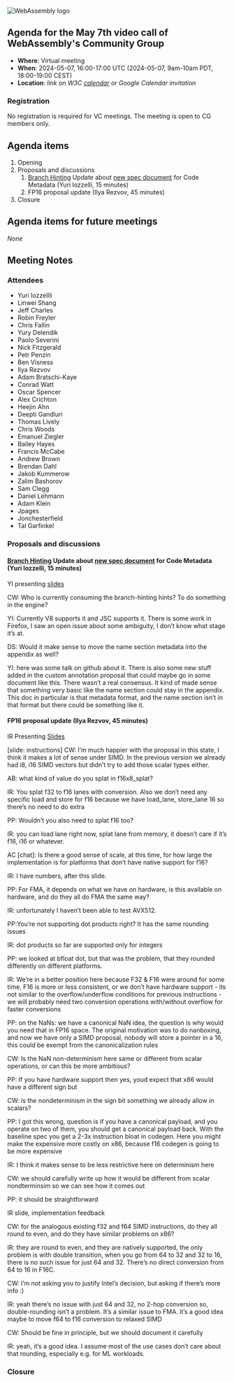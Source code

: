 ![WebAssembly logo](/images/WebAssembly.png)

## Agenda for the May 7th video call of WebAssembly's Community Group

- **Where**: Virtual meeting
- **When**: 2024-05-07, 16:00-17:00 UTC (2024-05-07, 9am-10am PDT, 18:00-19:00 CEST)
- **Location**: *link on W3C [calendar](https://www.w3.org/groups/cg/webassembly/calendar/) or Google Calendar invitation*

### Registration

No registration is required for VC meetings. The meeting is open to CG members only.

## Agenda items

1. Opening
1. Proposals and discussions
   1. [Branch Hinting](https://github.com/WebAssembly/branch-hinting) Update about [new spec document](https://webassembly.github.io/branch-hinting/metadata/code/) for Code Metadata (Yuri Iozzelli, 15 minutes)
   2. FP16 proposal update (Ilya Rezvov, 45 minutes)
1. Closure

## Agenda items for future meetings

*None*

## Meeting Notes

### Attendees

 - Yuri Iozzellli
 - Linwei Shang
 - Jeff Charles
 - Robin Freyler
 - Chris Fallin
 - Yury Delendik
 - Paolo Severini
 - Nick Fitzgerald
 - Petr Penzin
 - Ben Visness
 - Ilya Rezvov
 - Adam Bratschi-Kaye
 - Conrad Watt
 - Oscar Spencer
 - Alex Crichton
 - Heejin Ahn
 - Deepti Gandluri
 - Thomas Lively
 - Chris Woods
 - Emanuel Ziegler
 - Bailey Hayes
 - Francis McCabe
 - Andrew Brown
 - Brendan Dahl
 - Jakob Kummerow
 - Zalim Bashorov
 - Sam Clegg
 - Daniel Lehmann
 - Adam Klein
 - Jpages
 - Jonchesterfield
 - Tal Garfinkel

### Proposals and discussions

#### [Branch Hinting](https://github.com/WebAssembly/branch-hinting) Update about [new spec document](https://webassembly.github.io/branch-hinting/metadata/code/) for Code Metadata (Yuri Iozzelli, 15 minutes)

YI presenting [slides](https://drive.google.com/file/d/1jUMEV0bOI7VvtKE_MJX_Qysvk6fWz9Mu/view?usp=sharing)

CW: Who is currently consuming the branch-hinting hints? To do something in the engine?

YI: Currently V8 supports it and JSC supports it. There is some work in Firefox, I saw an open issue about some ambiguity, I don’t know what stage it’s at.

DS: Would it make sense to move the name section metadata into the appendix as well?

YI: here was some talk on github about it. There is also some new stuff added in the custom annotation proposal that could maybe go in some document like this. There wasn’t a real consensus. It kind of made sense that something very basic like the name section could stay in the appendix. This doc in particular is that metadata format, and the name section isn’t in that format but there could be something like it.

#### FP16 proposal update (Ilya Rezvov, 45 minutes)

IR Presenting [Slides](https://docs.google.com/presentation/d/1LjMmYvT_q6CD7RnV7qS3AgyM5PZ4J1PZqT__1AUDwNI/edit)

[slide: instructions]
CW: I’m much happier with the proposal in this state, I think it makes a lot of sense under SIMD. In the previous version we already had i8, i16 SIMD vectors but didn’t try to add those scalar types either.

AB: what kind of value do you splat in f16x8_splat?

IR: You splat f32 to f16 lanes with conversion. Also we don’t need any specific load and store for f16 because we have load_lane, store_lane 16 so there’s no need to do extra

PP: Wouldn’t you also need to splat f16 too?

IR: you can load lane right now, splat lane from memory, it doesn’t care if it’s f16, i16 or whatever.


AC [chat]: Is there a good sense of scale, at this time, for how large the implementation is for platforms that don’t have native support for f16?

IR: I have numbers, after this slide.

PP: For FMA, it depends on what we have on hardware, is this available on hardware, and do they all do FMA the same way?

IR: unfortunately I haven’t been able to test AVX512.

PP:You’re not supporting dot products right? It has the same rounding issues

IR: dot products so far are supported only for integers

PP: we looked at bfloat dot, but that was the problem, that they rounded differently on different platforms.

IR: We’re in a better position here because F32 & F16 were around for some time, F16 is more or less consistent, or we don’t have hardware support - its not similar to the overflow/underflow conditions for previous instructions - we will probably need two conversion operations with/without overflow for faster conversions

PP: on the NaNs: we have a canonical NaN idea, the question is why would you need that in FP16 space. The original motivation was to do nanboxing, and now we have only a SIMD proposal, nobody will store a pointer in a 16, this could be exempt from the canonicalization rules

CW: Is the NaN non-determinism here same or different from scalar operations, or can this be more ambitious?

PP: If you have hardware support then yes, youd expect that x86 would have a different sign but

CW: is the nondeterminism in the sign bit something we already allow in scalars?

PP: I got this wrong, question is if you have a canonical payload, and you operate on two of them, you should get a canonical payload back. With the baseline spec you get a 2-3x instruction bloat in codegen. Here you might make the expensive more costly on x86, because f16 codegen is going to be more expensive

IR: I think it makes sense to be less restrictive here on determinism here

CW: we should carefully write up how it would be different from scalar nondterminsim so we can see how it comes out

PP: it should be straightforward

IR slide, implementation feedback

CW: for the analogous existing f32 and f64 SIMD instructions, do they all round to even, and do they have similar problems on x86?

IR: they are round to even, and they are natively supported, the only problem is with double transition, when you go from 64 to 32 and 32 to 16, there is no such issue for just 64 and 32. There’s no direct conversion from 64 to 16 in F16C.

CW: I’m not asking you to justify Intel’s decision, but asking if there’s more info :)

IR: yeah there’s no issue with just 64 and 32, no 2-hop conversion so, double-rounding isn’t a problem. It’s a similar issue to FMA. it’s a good idea maybe to move f64 to f16 conversion to relaxed SIMD

CW: Should be fine in principle, but we should document it carefully

IR: yeah, it’s a good idea. I assume most of the use cases don’t care about that rounding, especially e.g. for ML workloads.


### Closure
